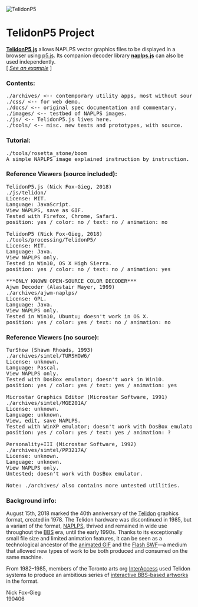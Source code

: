 ![TelidonP5](/tools/rosetta_stone/cover/screenshots/shark.gif)
# TelidonP5 Project
<p>
	<b><a href="https://github.com/n1ckfg/Telidon/blob/master/js/telidon/TelidonP5.js">TelidonP5.js</a></b> allows NAPLPS vector graphics files to be displayed in a browser using <a href="https://p5js.org/">p5.js</a>. Its companion decoder library <b><a href="https://github.com/n1ckfg/Telidon/blob/master/js/telidon/naplps.js">naplps.js</a></b> can also be used independently.<br/>
	[ <a href="https://n1ckfg.github.io/Telidon/"><i>See an example</i></a> ]
</p>

### Contents:
<pre>
./archives/ <-- contemporary utility apps, most without source.
./css/ <-- for web demo.
./docs/ <-- original spec documentation and commentary.
./images/ <-- testbed of NAPLPS images.
./js/ <-- TelidonP5.js lives here.
./tools/ <-- misc. new tests and prototypes, with source.
</pre>

### Tutorial:
<pre>
./tools/rosetta_stone/boom
A simple NAPLPS image explained instruction by instruction. Start here.
</pre>

### Reference Viewers (source included):
<pre>
TelidonP5.js (Nick Fox-Gieg, 2018)
./js/telidon/
License: MIT.
Language: JavaScript.
View NAPLPS, save as GIF.
Tested with Firefox, Chrome, Safari.
position: yes / color: no / text: no / animation: no

TelidonP5 (Nick Fox-Gieg, 2018)
./tools/processing/TelidonP5/
License: MIT.
Language: Java.
View NAPLPS only.
Tested in Win10, OS X High Sierra.
position: yes / color: no / text: no / animation: yes

***ONLY KNOWN OPEN-SOURCE COLOR DECODER***
Ajwm Decoder (Alastair Mayer, 1999)
./archives/ajwm-naplps/
License: GPL.
Language: Java.
View NAPLPS only.
Tested in Win10, Ubuntu; doesn't work in OS X.
position: yes / color: yes / text: no / animation: no
</pre>

### Reference Viewers (no source):
<pre>
TurShow (Shawn Rhoads, 1993)
./archives/simtel/TURSHOW6/
License: unknown.
Language: Pascal.
View NAPLPS only.
Tested with DosBox emulator; doesn't work in Win10.
position: yes / color: yes / text: yes / animation: yes

Microstar Graphics Editor (Microstar Software, 1991)
./archives/simtel/MGE201A/
License: unknown.
Language: unknown.
View, edit, save NAPLPS.
Tested with WinXP emulator; doesn't work with DosBox emulator.
position: yes / color: yes / text: yes / animation: ?

Personality+III (Microstar Software, 1992)
./archives/simtel/PP3217A/
License: unknown.
Language: unknown.
View NAPLPS only.
Untested; doesn't work with DosBox emulator.

Note: ./archives/ also contains more untested utilities.
</pre>

### Background info:
<p>
	August 15th, 2018 marked the 40th anniversary of the <a href="https://en.wikipedia.org/wiki/Telidon">Telidon</a> graphics format, created in 1978. The Telidon hardware was discontinued in 1985, but a variant of the format, <a href="https://en.wikipedia.org/wiki/NAPLPS">NAPLPS</a>, thrived and remained in wide use throughout the <a href="https://en.wikipedia.org/wiki/Bulletin_board_system">BBS</a> era, until the early 1990s. Thanks to its exceptionally small file size and limited animation features, it can be seen as a technological ancestor of the <a href="https://en.wikipedia.org/wiki/GIF#Animated_GIF">animated GIF</a> and the <a href="https://en.wikipedia.org/wiki/SWF">Flash SWF</a>&mdash;a medium that allowed new types of work to be both produced and consumed on the same machine.
</p>
<p>
	From 1982&ndash;1985, members of the Toronto arts org <a href="http://interaccess.org/">InterAccess</a> used Telidon systems to produce an ambitious series of <a href="https://motherboard.vice.com/en_us/article/ezveak/the-original-net-artists">interactive BBS-based artworks</a> in the format.
</p>		
<p>
	Nick Fox-Gieg<br/>
	190406
</p>
